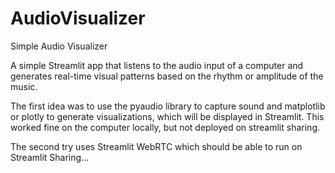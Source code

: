 # AudioVisualizer
Simple Audio Visualizer


A simple Streamlit app that listens to the audio input of a computer and generates real-time visual patterns based on the rhythm or amplitude of the music.

The first idea was to use the pyaudio library to capture sound and matplotlib or plotly to generate visualizations, which will be displayed in Streamlit.
This worked fine on the computer locally, but not deployed on streamlit sharing.

The second try uses Streamlit WebRTC which should be able to run on Streamlit Sharing...
